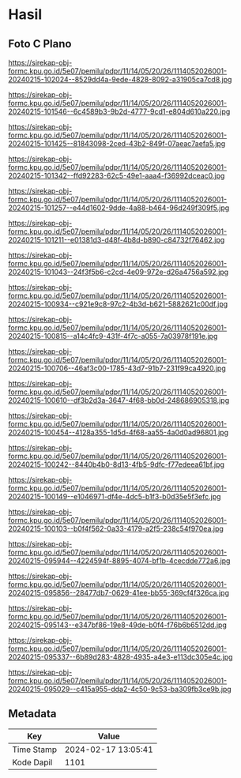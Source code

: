 # Hasil

## Foto C Plano

https://sirekap-obj-formc.kpu.go.id/5e07/pemilu/pdpr/11/14/05/20/26/1114052026001-20240215-102024--8529dd4a-9ede-4828-8092-a31905ca7cd8.jpg

https://sirekap-obj-formc.kpu.go.id/5e07/pemilu/pdpr/11/14/05/20/26/1114052026001-20240215-101546--6c4589b3-9b2d-4777-9cd1-e804d610a220.jpg

https://sirekap-obj-formc.kpu.go.id/5e07/pemilu/pdpr/11/14/05/20/26/1114052026001-20240215-101425--81843098-2ced-43b2-849f-07aeac7aefa5.jpg

https://sirekap-obj-formc.kpu.go.id/5e07/pemilu/pdpr/11/14/05/20/26/1114052026001-20240215-101342--ffd92283-62c5-49e1-aaa4-f36992dceac0.jpg

https://sirekap-obj-formc.kpu.go.id/5e07/pemilu/pdpr/11/14/05/20/26/1114052026001-20240215-101257--e44d1602-9dde-4a88-b464-96d249f309f5.jpg

https://sirekap-obj-formc.kpu.go.id/5e07/pemilu/pdpr/11/14/05/20/26/1114052026001-20240215-101211--e01381d3-d48f-4b8d-b890-c84732f76462.jpg

https://sirekap-obj-formc.kpu.go.id/5e07/pemilu/pdpr/11/14/05/20/26/1114052026001-20240215-101043--24f3f5b6-c2cd-4e09-972e-d26a4756a592.jpg

https://sirekap-obj-formc.kpu.go.id/5e07/pemilu/pdpr/11/14/05/20/26/1114052026001-20240215-100934--c921e9c8-97c2-4b3d-b621-5882621c00df.jpg

https://sirekap-obj-formc.kpu.go.id/5e07/pemilu/pdpr/11/14/05/20/26/1114052026001-20240215-100815--a14c4fc9-431f-4f7c-a055-7a03978f191e.jpg

https://sirekap-obj-formc.kpu.go.id/5e07/pemilu/pdpr/11/14/05/20/26/1114052026001-20240215-100706--46af3c00-1785-43d7-91b7-231f99ca4920.jpg

https://sirekap-obj-formc.kpu.go.id/5e07/pemilu/pdpr/11/14/05/20/26/1114052026001-20240215-100610--df3b2d3a-3647-4f68-bb0d-248686905318.jpg

https://sirekap-obj-formc.kpu.go.id/5e07/pemilu/pdpr/11/14/05/20/26/1114052026001-20240215-100454--4128a355-1d5d-4f68-aa55-4a0d0ad96801.jpg

https://sirekap-obj-formc.kpu.go.id/5e07/pemilu/pdpr/11/14/05/20/26/1114052026001-20240215-100242--8440b4b0-8d13-4fb5-9dfc-f77edeea61bf.jpg

https://sirekap-obj-formc.kpu.go.id/5e07/pemilu/pdpr/11/14/05/20/26/1114052026001-20240215-100149--e1046971-df4e-4dc5-b1f3-b0d35e5f3efc.jpg

https://sirekap-obj-formc.kpu.go.id/5e07/pemilu/pdpr/11/14/05/20/26/1114052026001-20240215-100103--b0f4f562-0a33-4179-a2f5-238c54f970ea.jpg

https://sirekap-obj-formc.kpu.go.id/5e07/pemilu/pdpr/11/14/05/20/26/1114052026001-20240215-095944--4224594f-8895-4074-bf1b-4cecdde772a6.jpg

https://sirekap-obj-formc.kpu.go.id/5e07/pemilu/pdpr/11/14/05/20/26/1114052026001-20240215-095856--28477db7-0629-41ee-bb55-369cf4f326ca.jpg

https://sirekap-obj-formc.kpu.go.id/5e07/pemilu/pdpr/11/14/05/20/26/1114052026001-20240215-095143--e347bf86-19e8-49de-b0f4-f76b6b6512dd.jpg

https://sirekap-obj-formc.kpu.go.id/5e07/pemilu/pdpr/11/14/05/20/26/1114052026001-20240215-095337--6b89d283-4828-4935-a4e3-e113dc305e4c.jpg

https://sirekap-obj-formc.kpu.go.id/5e07/pemilu/pdpr/11/14/05/20/26/1114052026001-20240215-095029--c415a955-dda2-4c50-9c53-ba309fb3ce9b.jpg


## Metadata

| Key        | Value               |
| ---------- | ------------------- |
| Time Stamp | 2024-02-17 13:05:41 |
| Kode Dapil | 1101                |



